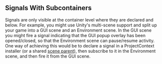 ## Signals With Subcontainers

Signals are only visible at the container level where they are declared and below.  For example, you might use Unity's multi-scene support and split up your game into a GUI scene and an Environment scene.  In the GUI scene you might fire a signal indicating that the GUI popup overlay has been opened/closed, so that the Environment scene can pause/resume activity.  One way of achieving this would be to declare a signal in a ProjectContext installer (or a shared [scene parent](#TODO)), then subscribe to it in the Environment scene, and then fire it from the GUI scene.
